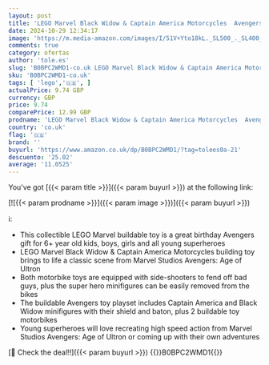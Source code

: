 ```yaml
---
layout: post
title: 'LEGO Marvel Black Widow & Captain America Motorcycles  Avengers Age of Ultron Set with 2 Superhero Motorbike Toys for Kids  Boys  Girls Aged 6 and Up 76260'
date: 2024-10-29 12:34:17
image: 'https://m.media-amazon.com/images/I/51V+Yto18kL._SL500_._SL400_.jpg'
comments: true
category: ofertas
author: 'tole.es'
slug: 'B0BPC2WMD1-co.uk LEGO Marvel Black Widow & Captain America Motorcycles...'
sku: 'B0BPC2WMD1-co.uk'
tags: [ 'lego','🇬🇧', ]
actualPrice: 9.74 GBP
currency: GBP
price: 9.74
comparePrice: 12.99 GBP
prodname: 'LEGO Marvel Black Widow & Captain America Motorcycles  Avengers Age of Ultron Set with 2 Superhero Motorbike Toys for Kids  Boys  Girls Aged 6 and Up 76260'
country: 'co.uk'
flag: '🇬🇧'
brand: ''
buyurl: 'https://www.amazon.co.uk/dp/B0BPC2WMD1/?tag=tolees0a-21'
descuento: '25.02'
average: '11.0525'
---
```


You've got [{{< param title >}}]({{< param buyurl >}}) at the following link:

[![{{< param prodname >}}]({{< param image >}})]({{< param buyurl >}})

ℹ️:

- This collectible LEGO Marvel buildable toy is a great birthday Avengers gift for 6+ year old kids, boys, girls and all young superheroes
- LEGO Marvel Black Widow & Captain America Motorcycles building toy brings to life a classic scene from Marvel Studios Avengers: Age of Ultron
- Both motorbike toys are equipped with side-shooters to fend off bad guys, plus the super hero minifigures can be easily removed from the bikes
- The buildable Avengers toy playset includes Captain America and Black Widow minifigures with their shield and baton, plus 2 buildable toy motorbikes
- Young superheroes will love recreating high speed action from Marvel Studios Avengers: Age of Ultron or coming up with their own adventures

[🛒 Check the deal!!]({{< param buyurl >}})
{{<world>}}B0BPC2WMD1{{</world>}}
